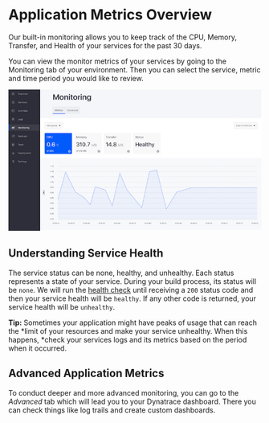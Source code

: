 # Application Metrics Overview

Our built-in monitoring allows you to keep track of the CPU, Memory, Transfer,
and Health of your services for the past 30 days.

You can view the monitor metrics of your services by going to the Monitoring tab
of your environment. Then you can select the service, metric and time period you
would like to review.

![Figure 1: You can use DXP Cloud to monitor your services.](../../images/monitoring.png)

## Understanding Service Health

The service status can be none, healthy, and unhealthy. Each status represents a
state of your service. During your build process, its status will be `none`. We
will run the 
[health check](https://help.liferay.com/hc/en-us/articles/360013442951/preview/eyJ0eXAiOiJKV1QiLCJhbGciOiJIUzI1NiJ9.eyJpZCI6MzYwMDEzNDQyOTUxLCJleHAiOjE1Mzc4OTgyMDF9.ZuY-2KAq0EF5yDN5XN1emXJRq_UvbB1nlFTQBezGDkU)
until receiving a `200` status code and then your service health will be 
`healthy`. If any other code is returned, your service health will be 
`unhealthy`.

**Tip:** Sometimes your application might have peaks of usage that can reach the
*limit of your resources and make your service unhealthy. When this happens,
*check your services logs and its metrics based on the period when it occurred.

## Advanced Application Metrics

To conduct deeper and more advanced monitoring, you can go to the *Advanced* tab
which will lead you to your Dynatrace dashboard. There you can check things like
log trails and create custom dashboards. 

